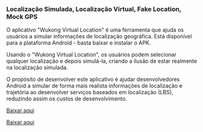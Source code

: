 <h3>Localização Simulada, Localização Virtual, Fake Location, Mock GPS</h3>

O aplicativo "Wukong Virtual Location" é uma ferramenta que ajuda os usuários a simular informações de localização geográfica. Está disponível para a plataforma Android - basta baixar e instalar o APK.

Usando o "Wukong Virtual Location", os usuários podem selecionar qualquer localização e depois simulá-la, criando a ilusão de estar realmente na localização simulada.

O propósito de desenvolver este aplicativo é ajudar desenvolvedores Android a simular de forma mais realista informações de localização e trajetória ao desenvolver serviços baseados em localização (LBS), reduzindo assim os custos de desenvolvimento.

<a href="https://www.123pan.com/s/k6bMjv-adiI.html" target="_blank">Baixar aqui</a>

<a href="https://wwnr.lanzouv.com/b0knhjugb" target="_blank">Baixar aqui</a>
